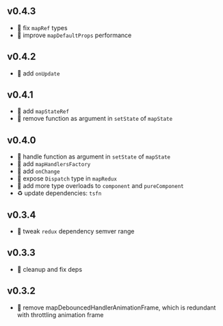 ## v0.4.3

* 🐞 fix `mapRef` types
* 🐞 improve `mapDefaultProps` performance

## v0.4.2

* 🐞 add `onUpdate`

## v0.4.1

* 🐞 add `mapStateRef`
* 🐞 remove function as argument in `setState` of `mapState`

## v0.4.0

* 🌱 handle function as argument in `setState` of `mapState`
* 🌱 add `mapHandlersFactory`
* 🌱 add `onChange`
* 🐞 expose `Dispatch` type in `mapRedux`
* 🐞 add more type overloads to `component` and `pureComponent`
* ♻️ update dependencies: `tsfn`

## v0.3.4

* 🐞 tweak `redux` dependency semver range

## v0.3.3

* 🐞 cleanup and fix deps

## v0.3.2

* 🐞 remove mapDebouncedHandlerAnimationFrame, which is redundant with throttling animation frame
